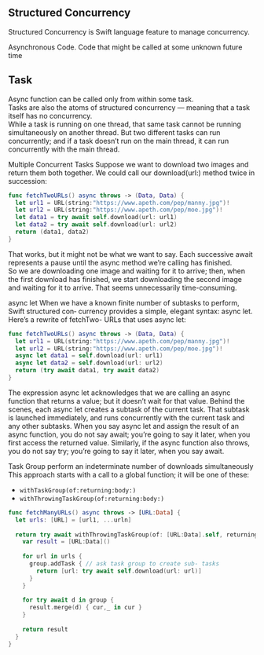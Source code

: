 ## Structured Concurrency


Structured Concurrency is Swift language feature to manage concurrency.

Asynchronous Code. 
Code that might be called at some unknown future time  

## Task
Async function can be called only from within some task.  
Tasks are also the atoms of structured concurrency — meaning that a task itself has no concurrency.  
While a task is running on one thread, that same task cannot be running simultaneously on another thread. 
But two different tasks can run concurrently; and if a task doesn’t run on the main thread, it can run concurrently with the main thread.  



Multiple Concurrent Tasks
Suppose we want to download two images and return them both together. We could call our download(url:) method twice in succession:
```swift
func fetchTwoURLs() async throws -> (Data, Data) {
  let url1 = URL(string:"https://www.apeth.com/pep/manny.jpg")!
  let url2 = URL(string:"https://www.apeth.com/pep/moe.jpg")!
  let data1 = try await self.download(url: url1)
  let data2 = try await self.download(url: url2)
  return (data1, data2)
}
```

That works, but it might not be what we want to say. Each successive await represents a pause until the async method we’re calling has finished.  
So we are downloading one image and waiting for it to arrive; then, when the first download has finished, we start downloading the second image and waiting for it to arrive. That seems unnecessarily time-consuming.

async let
When we have a known finite number of subtasks to perform, Swift structured con‐ currency provides a simple, elegant syntax: async let. Here’s a rewrite of fetchTwo- URLs that uses async let:
```swift
func fetchTwoURLs() async throws -> (Data, Data) {
  let url1 = URL(string:"https://www.apeth.com/pep/manny.jpg")!
  let url2 = URL(string:"https://www.apeth.com/pep/moe.jpg")!
  async let data1 = self.download(url: url1)
  async let data2 = self.download(url: url2)
  return (try await data1, try await data2)
}
```

The expression async let acknowledges that we are calling an async function that returns a value; but it doesn’t wait for that value. 
Behind the scenes, each async let creates a subtask of the current task. That subtask is launched immediately, and runs concurrently with the current task and any other subtasks. When you say async let and assign the result of an async function, you do not say await; you’re going to say it later, when you first access the returned value. Similarly, if the async function also throws, you do not say try; you’re going to say it later, when you say await.


Task Group
perform an indeterminate number of downloads simultaneously
This approach starts with a call to a global function; it will be one of these:
- `withTaskGroup(of:returning:body:)`
- `withThrowingTaskGroup(of:returning:body:)`
```swift
func fetchManyURLs() async throws -> [URL:Data] {
  let urls: [URL] = [url1, ...urln]
  
  return try await withThrowingTaskGroup(of: [URL:Data].self, returning: [URL:Data].self) { group in
    var result = [URL:Data]()
    
    for url in urls {
      group.addTask { // ask task group to create sub‐ tasks
        return [url: try await self.download(url: url)]
      }
    }
    
    for try await d in group {
      result.merge(d) { cur,_ in cur }
    }
    
    return result
  } 
}
```


